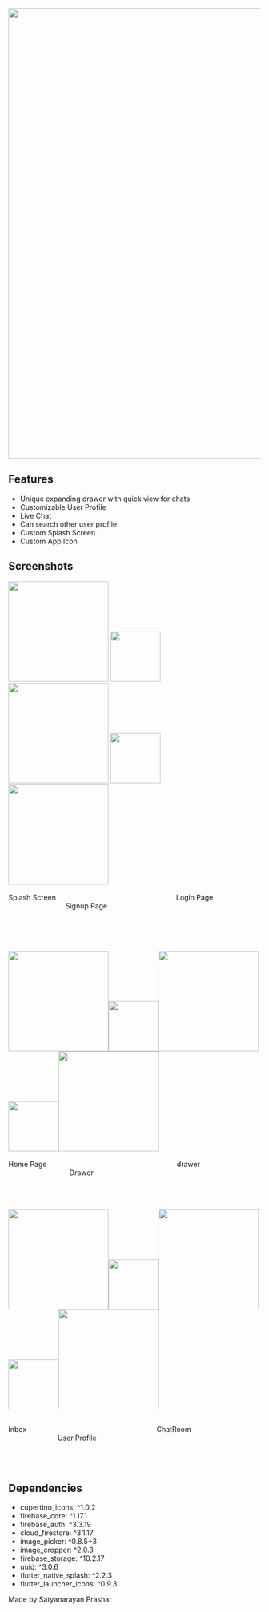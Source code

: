 <img src="https://user-images.githubusercontent.com/100068911/173306885-9086b090-664d-4241-b2bd-f3497afe726e.jpg" width="900">



## Features

- Unique expanding drawer with quick view for chats
- Customizable User Profile
- Live Chat
- Can search other user profile
- Custom Splash Screen
- Custom App Icon



  
## Screenshots

<img src="https://user-images.githubusercontent.com/100068911/173297716-98d645fb-f342-4a9b-98c8-16e3aa2222b0.jpg" width="200" >    <img src="https://user-images.githubusercontent.com/100068911/173299539-84ef8380-26b2-4227-be20-e50e049142bb.jpg" width="100">     <img src="https://user-images.githubusercontent.com/100068911/173298856-11003af9-84eb-4d02-801c-38772c9dabdd.jpg" width="200">     <img src="https://user-images.githubusercontent.com/100068911/173299539-84ef8380-26b2-4227-be20-e50e049142bb.jpg" width="100">     <img src="https://user-images.githubusercontent.com/100068911/173299023-1d2f566d-07b6-4293-90df-3dc26e56a140.jpg" width="200">
<br><br>
Splash Screen          &nbsp; &nbsp; &nbsp;&nbsp; &nbsp; &nbsp; &nbsp; &nbsp;&nbsp; &nbsp; &nbsp; &nbsp; &nbsp;&nbsp; &nbsp; &nbsp; &nbsp; &nbsp;&nbsp; &nbsp; &nbsp; &nbsp; &nbsp;&nbsp; &nbsp; &nbsp; &nbsp; &nbsp;&nbsp; &nbsp; &nbsp; &nbsp; &nbsp;         Login Page          &nbsp; &nbsp; &nbsp;&nbsp; &nbsp; &nbsp; &nbsp; &nbsp;&nbsp; &nbsp; &nbsp; &nbsp; &nbsp;&nbsp; &nbsp; &nbsp; &nbsp; &nbsp;&nbsp; &nbsp; &nbsp; &nbsp; &nbsp;&nbsp; &nbsp; &nbsp; &nbsp; &nbsp;          Signup Page

<br><br><br><br>
<img src="https://user-images.githubusercontent.com/100068911/173301246-c88126c1-90a4-4ad2-92f5-b7ecc6dd8b65.jpg" width="200"><img src="https://user-images.githubusercontent.com/100068911/173299539-84ef8380-26b2-4227-be20-e50e049142bb.jpg" width="100"><img src="https://user-images.githubusercontent.com/100068911/173301411-79ba59fc-99d0-45e9-a573-536f067f323e.jpg" width="200"><img src="https://user-images.githubusercontent.com/100068911/173299539-84ef8380-26b2-4227-be20-e50e049142bb.jpg" width="100"><img src="https://user-images.githubusercontent.com/100068911/173301505-9cfb1180-fef2-4596-b2d9-161e4560da20.jpg" width="200"> <br><br>
Home Page          &nbsp;&nbsp; &nbsp; &nbsp; &nbsp; &nbsp;&nbsp; &nbsp; &nbsp; &nbsp; &nbsp;&nbsp; &nbsp; &nbsp; &nbsp; &nbsp;&nbsp; &nbsp; &nbsp; &nbsp; &nbsp;&nbsp; &nbsp; &nbsp; &nbsp; &nbsp;&nbsp; &nbsp; &nbsp; &nbsp; &nbsp;&nbsp; &nbsp; &nbsp; &nbsp; &nbsp;         drawer          &nbsp; &nbsp; &nbsp; &nbsp; &nbsp;&nbsp; &nbsp; &nbsp; &nbsp; &nbsp;&nbsp; &nbsp; &nbsp; &nbsp; &nbsp;&nbsp; &nbsp; &nbsp; &nbsp; &nbsp;&nbsp; &nbsp; &nbsp; &nbsp; &nbsp;&nbsp; &nbsp; &nbsp; &nbsp; &nbsp;&nbsp; &nbsp; &nbsp;          Drawer<br><br><br><br>


<img src="https://user-images.githubusercontent.com/100068911/173305171-229cfda4-0d5f-4b0f-a0f4-afa1066a5779.jpg" width="200"><img src="https://user-images.githubusercontent.com/100068911/173299539-84ef8380-26b2-4227-be20-e50e049142bb.jpg" width="100"><img src="https://user-images.githubusercontent.com/100068911/173305496-2095616d-ad86-449a-a2f2-b1cb55c9cd3b.jpg" width="200"><img src="https://user-images.githubusercontent.com/100068911/173299539-84ef8380-26b2-4227-be20-e50e049142bb.jpg" width="100"><img src="https://user-images.githubusercontent.com/100068911/173305736-2a19135e-f071-491d-8216-f833ded1fe21.jpg" width="200"> <br><br>

Inbox         &nbsp;&nbsp; &nbsp; &nbsp; &nbsp; &nbsp;&nbsp; &nbsp; &nbsp; &nbsp; &nbsp;&nbsp; &nbsp; &nbsp; &nbsp; &nbsp;&nbsp; &nbsp; &nbsp; &nbsp; &nbsp;&nbsp; &nbsp; &nbsp; &nbsp; &nbsp;&nbsp; &nbsp; &nbsp; &nbsp; &nbsp;&nbsp; &nbsp; &nbsp; &nbsp; &nbsp;         ChatRoom          &nbsp; &nbsp; &nbsp; &nbsp; &nbsp;&nbsp; &nbsp; &nbsp; &nbsp; &nbsp;&nbsp; &nbsp; &nbsp; &nbsp; &nbsp;&nbsp; &nbsp; &nbsp; &nbsp; &nbsp;&nbsp; &nbsp; &nbsp; &nbsp; &nbsp;&nbsp; &nbsp; &nbsp; &nbsp; &nbsp;&nbsp; &nbsp; &nbsp;          User Profile
<br><br><br><br>

## Dependencies

  - cupertino_icons: ^1.0.2
  - firebase_core: ^1.17.1
  - firebase_auth: ^3.3.19
  - cloud_firestore: ^3.1.17
  - image_picker: ^0.8.5+3
  - image_cropper: ^2.0.3
  - firebase_storage: ^10.2.17
  - uuid: ^3.0.6
  - flutter_native_splash: ^2.2.3
  - flutter_launcher_icons: ^0.9.3

Made by Satyanarayan Prashar


